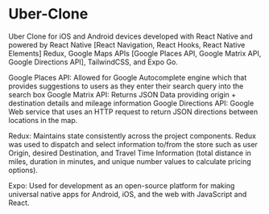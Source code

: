 # Uber-Clone
Uber Clone for iOS and Android devices developed with React Native and powered by React Native [React Navigation, React Hooks, React Native Elements] Redux, Google Maps APIs [Google Places API, Google Matrix API, Google Directions API], TailwindCSS, and Expo Go.

Google Places API: Allowed for Google Autocomplete engine which that provides suggestions to users as they enter their search query into the search box
Google Matrix API: Returns JSON Data providing origin + destination details and mileage information
Google Directions API: Google Web service that uses an HTTP request to return JSON directions between locations in the map.

Redux: Maintains state consistently across the project components. Redux was used to dispatch and select information to/from the store such as user Origin, desired Destination, and Travel Time Information (total distance in miles, duration in minutes, and unique number values to calculate pricing options).

Expo: Used for development as an open-source platform for making universal native apps for Android, iOS, and the web with JavaScript and React.
